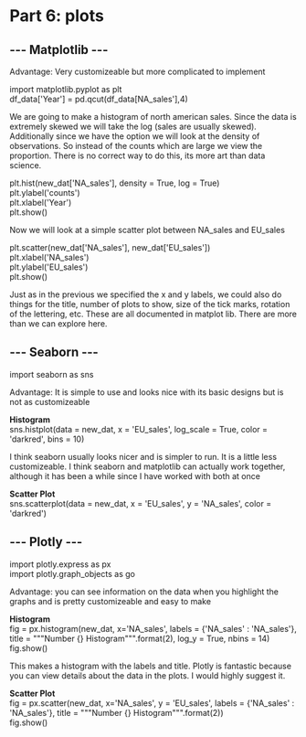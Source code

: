# Part 6: plots

## --- Matplotlib ---
Advantage: Very customizeable but more complicated to implement

import matplotlib.pyplot as plt
<br /> 
df_data['Year'] = pd.qcut(df_data[NA_sales'],4)


We are going to make a histogram of north american sales. Since the data is extremely skewed we will take the log (sales are usually skewed).
Additionally since we have the option we will look at the density of observations. So instead of the counts
which are large we view the proportion. There is no correct way to do this, its more art than data science. 
 
plt.hist(new_dat['NA_sales'], density = True, log = True)
<br /> 
plt.ylabel('counts')
<br /> 
plt.xlabel('Year')
<br /> 
plt.show()


Now we will look at a simple scatter plot between NA_sales and EU_sales

plt.scatter(new_dat['NA_sales'], new_dat['EU_sales'])
<br /> 
plt.xlabel('NA_sales')
<br /> 
plt.ylabel('EU_sales')
<br /> 
plt.show()


Just as in the previous we specified the x and y labels, we could also do things for the
title, number of plots to show, size of the tick marks, rotation of the lettering, etc. These
are all documented in matplot lib. There are more than we can explore here. 

## --- Seaborn ---
import seaborn as sns

Advantage: It is simple to use and looks nice with its basic designs but is not as customizeable

__Histogram__ 
<br /> 
sns.histplot(data = new_dat, x = 'EU_sales', log_scale = True, color = 'darkred', bins = 10)


I think seaborn usually looks nicer and is simpler to run.
It is a little less customizeable. I think seaborn and matplotlib can actually work together,
although it has been a while since I have worked with both at once


__Scatter Plot__
<br /> 
sns.scatterplot(data = new_dat, x = 'EU_sales', y = 'NA_sales', color = 'darkred')




## --- Plotly ---
import plotly.express as px
<br /> 
import plotly.graph_objects as go


Advantage: you can see information on the data when you highlight the graphs and is pretty customizeable and easy to make

__Histogram__ 
<br />
fig = px.histogram(new_dat, x='NA_sales', labels = {'NA_sales' : 'NA_sales'}, title = """Number {} Histogram""".format(2), log_y = True, nbins = 14)
<br /> 
fig.show()

This makes a histogram with the labels and title. Plotly is fantastic because you can view details about the data in the plots. I
would highly suggest it. 

__Scatter Plot__
<br />
fig = px.scatter(new_dat, x='NA_sales', y = 'EU_sales', labels = {'NA_sales' : 'NA_sales'}, title = """Number {} Histogram""".format(2))
<br /> 
fig.show()